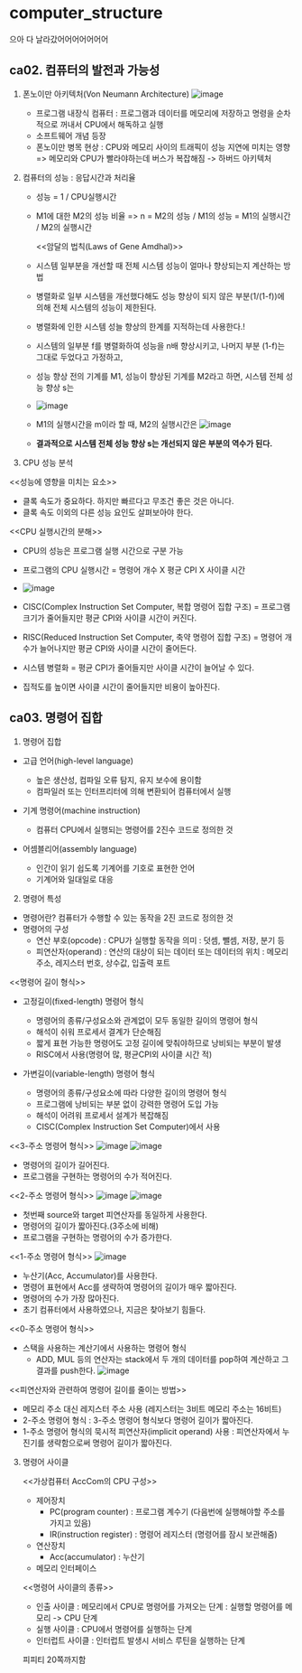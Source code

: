 # computer_structure

으아 다 날라갔어어어어어어어

<h2>ca02. 컴퓨터의 발전과 가능성</h2>

1. 폰노이만 아키텍처(Von Neumann Architecture)
   ![image](https://github.com/pointmina/computer_structure/assets/68779817/f625ef7a-2ea4-4eec-9b14-e01bf232057b)

   - 프로그램 내장식 컴퓨터 : 프로그램과 데이터를 메모리에 저장하고 명령을 순차적으로 꺼내서 CPU에서 해독하고 실행
   - 소프트웨어 개념 등장
   - 폰노이만 병목 현상 : CPU와 메모리 사이의 트래픽이 성능 지연에 미치는 영향
   => 메모리와 CPU가 빨라야하는데 버스가 복잡해짐 -> 하버드 아키텍처

3. 컴퓨터의 성능 : 응답시간과 처리율
   - 성능 = 1 / CPU실행시간
   - M1에 대한 M2의 성능 비율 => n = M2의 성능 / M1의 성능 = M1의 실행시간 / M2의 실행시간
  
     <<암달의 법칙(Laws of Gene Amdhal)>>
    -  시스템 일부분을 개선할 때 전체 시스템 성능이 얼마나 향상되는지 계산하는 방법
    -  병렬화로 일부 시스템을 개선했다해도 성능 향상이 되지 않은 부분(1/(1-f))에 의해 전체 시스템의 성능이 제한된다.
    -  병렬화에 인한 시스템 성늘 향상의 한계를 지적하는데 사용한다.!
  
    -  시스템의 일부분 f를 병렬화하여 성능을 n배 향상시키고, 나머지 부분 (1-f)는 그대로 두었다고 가정하고,
    -  성능 향상 전의 기계를 M1, 성능이 향상된 기계를 M2라고 하면, 시스템 전체 성능 향상 s는
    -  ![image](https://github.com/pointmina/computer_structure/assets/68779817/4983f8f3-c924-4917-bea7-1c3b7e101be3)

    - M1의 실행시간을 m이라 할 때, M2의 실행시간은
  ![image](https://github.com/pointmina/computer_structure/assets/68779817/91b2523b-56d1-488f-9609-5110b867b976)
    - **결과적으로 시스템 전체 성능 향상 s는 개선되지 않은 부분의 역수가 된다.**

4. CPU 성능 분석

<<성능에 영향을 미치는 요소>>
-  클록 속도가 중요하다. 하지만 빠르다고 무조건 좋은 것은 아니다.
-  클록 속도 이외의 다른 성능 요인도 살펴보아야 한다.

<<CPU 실행시간의 분해>>
- CPU의 성능은 프로그램 실행 시간으로 구분 가능
- 프로그램의 CPU 실행시간 = 명령어 개수 X 평균 CPI X 사이클 시간
- ![image](https://github.com/pointmina/computer_structure/assets/68779817/a4c5858d-65c5-4c03-8476-8f98f3ecd0b2)

- CISC(Complex Instruction Set Computer, 복합 명령어 집합 구조) =  프로그램 크기가 줄어들지만 평균 CPI와 사이클 시간이 커진다.
- RISC(Reduced Instruction Set Computer, 축약 명령어 집합 구조) =  명령어 개수가 늘어나지만 평균 CPI와 사이클 시간이 줄어든다.
- 시스템 병렬화 = 평균 CPI가 줄어들지만 사이클 시간이 늘어날 수 있다.
- 집적도를 높이면 사이클 시간이 줄어들지만 비용이 높아진다.


<h2>ca03. 명령어 집합</h2>

1. 명령어 집합
- 고급 언어(high-level language)
   - 높은 생산성, 컴파일 오류 탐지, 유지 보수에 용이함
   - 컴파일러 또는 인터프리터에 의해 변환되어 컴퓨터에서 실행
     
- 기계 명령어(machine instruction)
   - 컴퓨터 CPU에서 실행되는 명령어를 2진수 코드로 정의한 것
         
- 어셈블리어(assembly language)
   - 인간이 읽기 쉽도록 기계어를 기호로 표현한 언어
   - 기계어와 일대일로 대응
 
2. 명령어 특성
- 명령어란? 컴퓨터가 수행할 수 있는 동작을 2진 코드로 정의한 것
- 명령어의 구성
   - 연산 부호(opcode) : CPU가 실행할 동작을 의미 : 덧셈, 뺄셈, 저장, 분기 등
   - 피연산자(operand) : 연산의 대상이 되는 데이터 또는 데이터의 위치 : 메모리 주소, 레지스터 번호, 상수값, 입출력 포트
 
<<명령어 길이 형식>>

- 고정길이(fixed-length) 명령어 형식
   - 명령어의 종류/구성요소와 관계없이 모두 동일한 길이의 명령어 형식
   - 해석이 쉬워 프로세서 결계가 단순해짐
   - 짧게 표현 가능한 명령어도 고정 길이에 맞춰야하므로 낭비되는 부분이 발생
   - RISC에서 사용(명령어 많, 평균CPI외 사이클 시간 적)
 
- 가변길이(variable-length) 명령어 형식
   - 명령어의 종류/구성요소에 따라 다양한 길이의 명령어 형식
   - 프로그램에 낭비되는 부분 없이 강력한 명령어 도입 가능
   - 해석이 어려워 프로세서 설계가 복잡해짐
   - CISC(Complex Instruction Set Computer)에서 사용 

<<3-주소 명령어 형식>>
![image](https://github.com/pointmina/computer_structure/assets/68779817/a2ea54d7-5ec4-492b-9ce3-6502dad3088a)
![image](https://github.com/pointmina/computer_structure/assets/68779817/320d6676-94fb-4e6d-a0d0-3e02405a9824)
- 명령어의 길이가 길어진다.
- 프로그램을 구현하는 명령어의 수가 적어진다.

<<2-주소 명령어 형식>>
![image](https://github.com/pointmina/computer_structure/assets/68779817/f73297bf-d722-4acf-aff4-a855524f55dc)
![image](https://github.com/pointmina/computer_structure/assets/68779817/443bf324-fe66-4699-9f29-9760ee05fe79)
- 첫번째 source와 target 피연산자를 동일하게 사용한다.
- 명령어의 길이가 짧아진다.(3주소에 비해)
- 프로그램을 구현하는 명령어의 수가 증가한다.

<<1-주소 명령어 형식>>
![image](https://github.com/pointmina/computer_structure/assets/68779817/7a3d9ead-233a-4183-9bde-d83f45699cc9)
- 누산기(Acc, Accumulator)를 사용한다.
- 명령어 표현에서 Acc를 생략하여 명령어의 길이가 매우 짧아진다.
- 명령어의 수가 가장 많아진다.
- 초기 컴퓨터에서 사용하였으나, 지금은 찾아보기 힘들다.

<<0-주소 명령어 형식>>
- 스택을 사용하는 계산기에서 사용하는 명령어 형식
  - ADD, MUL 등의 연산자는 stack에서 두 개의 데이터를 pop하여 계산하고 그 결과를 push한다.
![image](https://github.com/pointmina/computer_structure/assets/68779817/5b77694c-0b09-4af0-b880-9fbb4ccc34c6)

<<피연산자와 관련하여 명령어 길이를 줄이는 방법>>
- 메모리 주소 대신 레지스터 주소 사용 (레지스터는 3비트 메모리 주소는 16비트)
- 2-주소 명령어 형식 : 3-주소 명령어 형식보다 명령어 길이가 짧아진다.
- 1-주소 명령어 형식의 묵시적 피연산자(implicit operand) 사용 : 피연산자에서 누진기를 생략함으로써 명령어 길이가 짧아진다.

3. 명령어 사이클

   <<가상컴퓨터 AccCom의 CPU 구성>>
   - 제어장치
      - PC(program counter) : 프로그램 계수기 (다음번에 실행해야할 주소를 가지고 있음)
      - IR(instruction register) : 명령어 레지스터 (명령어를 잠시 보관해줌)
   - 연산장치
      - Acc(accumulator) : 누산기
   - 메모리 인터페이스
              
   <<명령어 사이클의 종류>>
   - 인출 사이클 : 메모리에서 CPU로 명령어를 가져오는 단계 : 실행할 명령어를 메모리 -> CPU 단계
   - 실행 사이클 : CPU에서 명령어를 실행하는 단계
   - 인터럽트 사이클 : 인터럽트 발생시 서비스 루틴을 실행하는 단계

    피피티 20쪽까지함













